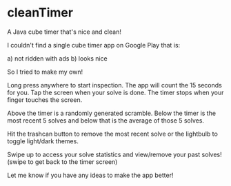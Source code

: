 # cleanTimer
A Java cube timer that's nice and clean! 

I couldn't find a single cube timer app on Google Play that is:

a) not ridden with ads
b) looks nice


So I tried to make my own! 


Long press anywhere to start inspection. The app will count the 15 seconds for you.
Tap the screen when your solve is done. The timer stops when your finger touches the screen.

Above the timer is a randomly generated scramble.
Below the timer is the most recent 5 solves and below that is the average of those 5 solves.

Hit the trashcan button to remove the most recent solve or the lightbulb to toggle light/dark themes.

Swipe up to access your solve statistics and view/remove your past solves! (swipe to get back to the timer screen)


Let me know if you have any ideas to make the app better!

